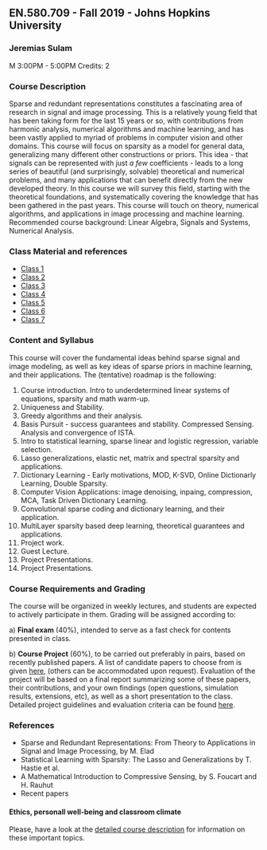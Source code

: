 ## EN.580.709 - Fall 2019 - Johns Hopkins University
### Jeremias Sulam
M 3:00PM - 5:00PM
Credits:  2


### Course Description 
Sparse and redundant representations constitutes a fascinating area of research in signal and image processing. This is a relatively young field that has been taking form for the last 15 years or so, with contributions from harmonic analysis, numerical algorithms and machine learning, and has been vastly applied to myriad of problems in computer vision and other domains. This course will focus on sparsity as a model for general data, generalizing many different other constructions or priors. This idea - that signals can be represented with just *a few* coefficients - leads to a long series of beautiful (and surprisingly, solvable) theoretical and numerical problems, and many applications that can benefit directly from the new developed theory. In this course we will survey this field, starting with the theoretical foundations, and systematically covering the knowledge that has been gathered in the past years. This course will touch on theory, numerical algorithms, and applications in image processing and machine learning. Recommended course background: Linear Algebra, Signals and Systems, Numerical Analysis.


### Class Material and references
* <a href="https://github.com/jsulam-jhu/EN.580.709/tree/master/Class%201">Class 1</a>
* <a href="https://github.com/jsulam-jhu/EN.580.709/tree/master/Class%202">Class 2</a> 
* <a href="https://github.com/jsulam-jhu/EN.580.709/tree/master/Class%203">Class 3</a> 
* <a href="https://github.com/jsulam-jhu/EN.580.709/blob/master/Class%204/Topics.md">Class 4</a>
* <a href=" https://github.com/jsulam-jhu/EN.580.709/blob/master/Class%205/Topics.md">Class 5</a>
* <a href="https://github.com/jsulam-jhu/EN.580.709/blob/master/Class%206/Topics.md">Class 6</a>
* <a href="https://github.com/jsulam-jhu/EN.580.709/blob/master/Class%207/Topics.md">Class 7</a>

### Content and Syllabus
This course will cover the fundamental ideas behind sparse signal and image modeling, as well as key ideas of sparse priors in machine learning, and their applications. The (tentative) roadmap is the following:

1. Course introduction. Intro to underdetermined linear systems of equations, sparsity and math warm-up.
2. Uniqueness and Stability.
3. Greedy algorithms and their analysis.
4. Basis Pursuit - success guarantees and stability. Compressed Sensing. Analysis and convergence of ISTA.
5. Intro to statistical learning, sparse linear and logistic regression, variable selection.
6. Lasso generalizations, elastic net, matrix and spectral sparsity and applications.
7. Dictionary Learning - Early motivations, MOD, K-SVD, Online Dictionarly Learning, Double Sparsity.
8. Computer Vision Applications: image denoising, inpaing, compression, MCA, Task Driven Dictionary Learning.
9. Convolutional sparse coding and dictionary learning, and their application.
10. MultiLayer sparsity based deep learning, theoretical guarantees and applications.
11. Project work.
12. Guest Lecture.
13. Project Presentations.
14. Project Presentations.

### Course Requirements and Grading

The course will be organized in weekly lectures, and students are expected to actively participate in them. Grading will be assigned according to:

a) **Final exam** (40%), intended to serve as a fast check for contents presented in class.

b) **Course Project** (60%), to be carried out preferably in pairs, based on recently published papers. A list of candidate papers to choose from is given <a href="https://github.com/jsulam-jhu/EN.580.709/blob/master/project_papers.md">here</a>, (others can be accommodated upon request). Evaluation of the project will be based on a final report summarizing some of these papers, their contributions, and your own findings (open questions, simulation results, extensions, etc), as well as a short presentation to the class. Detailed project guidelines and evaluation criteria can be found <a href="https://github.com/jsulam-jhu/EN.580.709/blob/master/Project%20Instructions.md">here</a>.

### References

* Sparse and Redundant Representations: From Theory to Applications in Signal and Image Processing, by M. Elad
* Statistical Learning with Sparsity: The Lasso and Generalizations by T. Hastie et al.
* A Mathematical Introduction to Compressive Sensing, by S. Foucart and H. Rauhut
* Recent papers


#### Ethics, personall well-being and classroom climate
Please, have a look at the <a href="https://github.com/jsulam-jhu/EN.580.709/blob/master/WSESyllabus.pdf">detailed course description</a> for information on these important topics.
